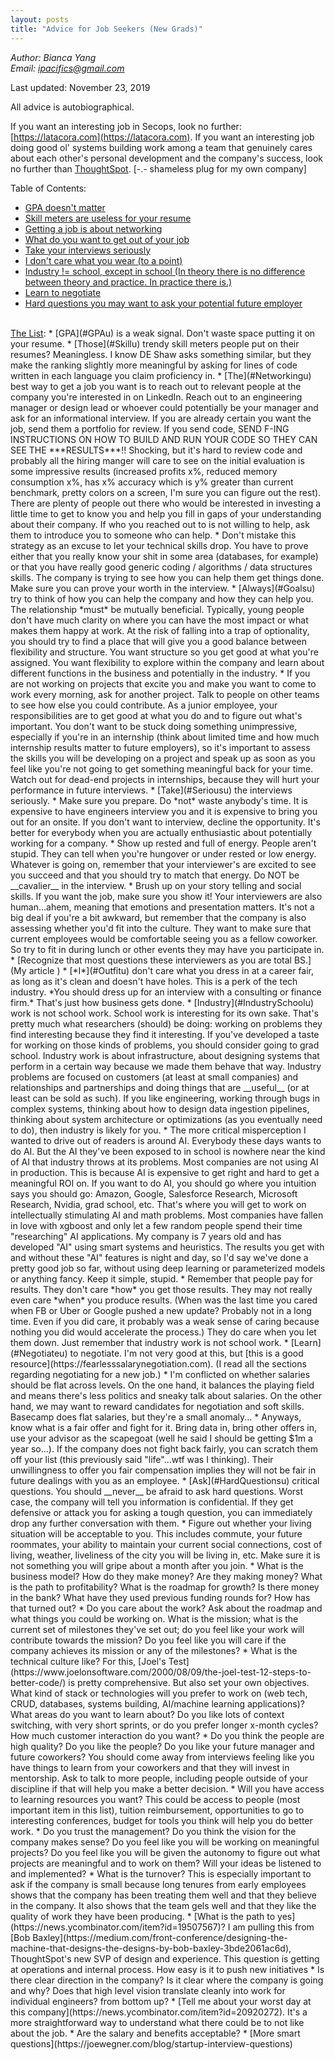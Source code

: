```yaml
---
layout: posts
title: "Advice for Job Seekers (New Grads)"
---
```

*Author: Bianca Yang*<br>
*Email: <a href="mailto:ipacifics@gmail.com?subject=Some Comments on the Advice for Job Seekers Post">ipacifics@gmail.com</a>*<br>

Last updated: November 23, 2019

All advice is autobiographical.

If you want an interesting job in Secops, look no further:
[https://latacora.com](https://latacora.com).
If you want an interesting job doing good ol' systems building work among a team that
genuinely cares about each other's personal development and the company's success,
look no further than [ThoughtSpot](http://thoughtspot.com). [-.- shameless plug for my own company]

Table of Contents:
* [GPA doesn't matter](#GPAd)<a name="GPAu"></a>&shy;
* [Skill meters are useless for your resume](#Skilld)<a name="Skillu"></a>&shy;
* [Getting a job is about networking](#Networkingd)<a name="Networkingu"></a>&shy;
* [What do you want to get out of your job](#Goalsd)<a name="Goalsu"></a>&shy;
* [Take your interviews seriously](#Seriousd)<a name="Seriousu"></a>&shy;
* [I don't care what you wear (to a point)](#Outfitd)<a name="Outfitu"></a>&shy;
* [Industry != school, except in school (In theory there is no difference between theory and practice. In practice there is.)](#IndustrySchoold)<a name="IndustrySchoolu"></a>&shy;
* [Learn to negotiate](#Negotiated)<a name="Negotiateu"></a>&shy;
* [Hard questions you may want to ask your potential future employer](#HardQuestionsd)<a name="HardQuestionsu"></a>&shy;

<br>
<u>The List</u>:
* [GPA](#GPAu)<a name="GPAd"></a> is a weak signal. Don't waste space putting it on
your resume.
* [Those](#Skillu)<a name="Skilld"></a> trendy skill meters people put on their resumes?
Meaningless. I know
DE Shaw asks something similar, but they make the ranking slightly more meaningful by
asking for lines of code written in each language you claim proficiency in.
* [The](#Networkingu)<a name="Networkingd"></a> best way to get a job you want is to reach out to relevant people at
the company you're interested in on LinkedIn. Reach out to an engineering
manager or design lead or whoever could potentially be your manager and ask
for an informational interview. If you are already certain you want the job,
send them a portfolio for review. If you send code, SEND F-ING INSTRUCTIONS
ON HOW TO BUILD AND RUN YOUR CODE SO THEY CAN SEE THE ***RESULTS***!! Shocking,
but it's hard to review code and probably all the hiring manger will care to see on
the initial evaluation is some impressive results (increased profits x%, reduced
memory consumption x%, has x% accuracy which is y% greater than current benchmark,
pretty colors on a screen, I'm sure you can figure out the rest).
There are plenty of people out there who would
be interested in investing a little time to get to know you and help you
fill in gaps of your understanding about their company. If who you reached
out to is not willing to help, ask them to introduce you to someone who can
help.
   * Don't mistake this strategy as an excuse to let your technical skills
   drop. You have to prove either that you really know your shit in some
   area (databases, for example) or that you have really good generic coding /
   algorithms / data structures skills. The company is trying to see how you
   can help them get things done. Make sure you can prove your worth in the
   interview.
* [Always](#Goalsu)<a name="Goalsd"></a> try to think of how you can help the company and how they can
help you. The relationship *must* be mutually beneficial. Typically, young
people don't have much clarity on where you can have the most impact or what
makes them happy at work. At the risk of falling into a trap of optionality,
you should try to find a place that will give you a good balance between
flexibility and structure. You want structure so you get good at what you're
assigned. You want flexibility to explore within the company and learn about
different functions in the business and potentially in the industry.
   * If you are not working on projects that excite you and make you want to
   come to work every morning, ask for another project. Talk to people on
   other teams to see how else you could contribute. As a junior employee,
   your responsibilities are to get good at what you do and to figure out
   what's important. You don't want to be stuck doing something unimpressive,
   especially if you're in an internship (think about limited time and how much
   internship results matter to future employers), so it's
   important to assess the skills you will be developing on a project and
   speak up as soon as you feel like you're not going to get something
   meaningful back for your time. Watch out for dead-end projects in
   internships, because they will hurt your performance in future interviews.
* [Take](#Seriousu)<a name="Seriousd"></a> the interviews seriously.
   * Make sure you prepare. Do *not* waste anybody's time. It is expensive
   to have engineers interview you and it is expensive to bring you out for
   an onsite. If you don't want to interview, decline the opportunity. It's
   better for everybody when you are actually enthusiastic about potentially
   working for a company.
   * Show up rested and full of energy. People aren't stupid. They can tell
   when you're hungover or under rested or low energy. Whatever is going on,
   remember that your interviewer's are excited to see you succeed and that
   you should try to match that energy. Do NOT be __cavalier__ in the
   interview.
   * Brush up on your story telling and social skills. If you want the job,
   make sure you show it! Your interviewers are also human...ahem, meaning
   that emotions and presentation matters. It's not a big deal if you're a
   bit awkward, but remember that the company is also assessing whether you'd
   fit into the culture. They want to make sure that current employees would
   be comfortable seeing you as a fellow coworker. So try to fit in during
   lunch or other events they may have you participate in.
   * [Recognize that most questions these interviewers as you are total
   BS.](My article )
* [*I*](#Outfitu)<a name="Outfitd"></a> don't care what you dress in at a career fair, as long as it's clean
and doesn't have holes. This is a perk of the tech industry.
*You should dress
up for an interview with a consulting or finance firm.* That's just how
business gets done.
* [Industry](#IndustrySchoolu)<a name="IndustrySchoold"></a> work is not school work. School work is interesting for its own
sake. That's pretty much what researchers (should) be doing: working on
problems they find interesting because they find it interesting. If you've
developed a taste for working on those kinds of problems, you should consider
going to grad school. Industry work is about infrastructure, about designing
systems that perform in a certain way because we made them behave that way.
Industry problems are focused on customers (at least at small companies) and
relationships and partnerships and doing things that are __useful__ (or at
least can be sold as such). If you like engineering, working through bugs
in complex systems, thinking about how to design data ingestion pipelines,
thinking about system architecture or optimizations (as you eventually need
to do), then industry is likely for you.
   * The more critical misperception I wanted to drive out of readers is
   around AI. Everybody these days wants to do AI. But the AI they've been
   exposed to in school is nowhere near the kind of AI that industry throws
   at its problems. Most companies are not using AI in production. This is
   because AI is expensive to get right and hard to get a meaningful ROI on.
   If you want to do AI, you should go where you intuition says you should go:
   Amazon, Google, Salesforce Research, Microsoft Research, Nvidia, grad
   school, etc. That's where you will get to work on intellectually
   stimulating AI and math problems. Most companies have fallen in love with
   xgboost and only let a few random people spend their time "researching"
   AI applications. My company is 7 years old and has developed "AI" using
   smart systems and heuristics. The results you get with and without these
   "AI" features is night and day, so I'd say we've done a pretty good job
   so far, without using deep learning or parameterized models or anything
   fancy. Keep it simple, stupid.
   * Remember that people pay for results. They don't care *how* you get those
   results. They may not really even care *when* you produce results. (When
   was the last time you cared when FB or Uber or Google pushed a new update?
   Probably not in a long time. Even if you did care, it probably was a weak
   sense of caring because nothing you did would accelerate the process.)
   They do care when you let them down. Just remember that industry work is not
   school work.
* [Learn](#Negotiateu)<a name="Negotiated"></a> to negotiate. I'm not very good at this, but
[this is a good resource](https://fearlesssalarynegotiation.com). (I read
all the sections regarding negotiating for a new job.)
   * I'm conflicted on whether salaries should be flat across levels. On the
   one hand, it balances the playing field and means there's less politics and
   sneaky talk about salaries. On the other hand, we may want to reward
   candidates for negotiation and soft skills. Basecamp does flat salaries,
   but they're a small anomaly...
   * Anyways, know what is a fair offer and fight for it. Bring data in, bring
   other offers in, use your advisor as the scapegoat (well he said I should
   be getting $1m a year so...). If the company does not fight back fairly,
   you can scratch them off your list
   (this previously said "life"...wtf was I thinking). Their unwillingness to offer you fair
   compensation implies they will not be fair in future dealings with you as
   an employee.
* [Ask](#HardQuestionsu)<a name="HardQuestionsd"></a> critical questions. You should __never__ be afraid to ask hard questions.
Worst case, the company will tell you information is confidential. If they get
defensive or attack you for asking a tough question, you can immediately drop
any further conversation with them.
   * Figure out whether your living situation will be acceptable to you. This
   includes commute, your future roommates, your ability to maintain your
   current social connections, cost of living, weather, liveliness of the
   city you will be living in, etc. Make sure it is not something you will
   gripe about a month after you join.
   * What is the business model? How do they make money? Are they making money?
   What is the path to profitability? What is the roadmap for growth? Is there
   money in the bank? What have they used previous funding rounds for? How has
   that turned out?
   * Do you care about the work? Ask about the roadmap and what things you could be
   working on. What is the mission; what is the current set of milestones they've set out;
   do you feel like your work will contribute towards the mission? Do you feel like you will
   care if the company achieves its mission or any of the milestones?
   * What is the technical culture like? For this,
   [Joel's Test](https://www.joelonsoftware.com/2000/08/09/the-joel-test-12-steps-to-better-code/)
   is pretty comprehensive. But also set your own objectives. What kind of stack or technologies
   will you prefer to work on (web tech, CRUD, databases, systems building, AI/machine learning applications)?
   What areas do you want to learn about? Do you like lots of context switching, with very short sprints, or
   do you prefer longer x-month cycles? How much customer interaction do you want?
   * Do you think the people are high quality? Do you like the people? Do you
   like your future manager and future coworkers? You should come away from
   interviews feeling like you have things to learn from your coworkers and
   that they will invest in mentorship. Ask to talk to more people, including people
   outside of your discipline if that will help you make a better decision.
   * Will you have access to learning resources you want? This could be access to
   people (most important item in this list), tuition reimbursement,
   opportunities to go to interesting conferences,
   budget for tools you think will help you do better work.
   * Do you trust the management? Do you think the vision for the company
   makes sense? Do you feel like you will be working on meaningful projects?
   Do you feel like you will be given the autonomy to figure out what projects are
   meaningful and to work on them? Will your ideas be listened to and implemented?
   * What is the turnover? This is especially important to ask if the
   company is small because long tenures from early employees shows that the
   company has been treating them well and that they believe in the company.
   It also shows that the team gels well and that they like the quality of
   work they have been producing.
   * [What is the path to yes](https://news.ycombinator.com/item?id=19507567)? I am pulling this from
   [Bob Baxley](https://medium.com/front-conference/designing-the-machine-that-designs-the-designs-by-bob-baxley-3bde2061ac6d),
   ThoughtSpot's new SVP of design and experience. This question is getting
   at operations and internal process. How easy is it to push new initiatives
   * Is there clear direction in the company? Is it clear where the company
   is going and why? Does that high level vision translate cleanly into
   work for individual engineers?
  from bottom up?
   * [Tell me about your worst day at this company](https://news.ycombinator.com/item?id=20920272).
   It's a more straightforward way to understand what there could be to not
   like about the job.
   * Are the salary and benefits acceptable?
   * [More smart questions](https://joewegner.com/blog/startup-interview-questions)
